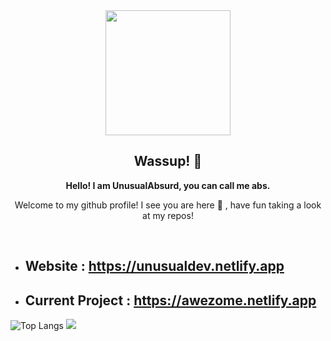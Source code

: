 <div align="center">
   <img src="https://avatars.githubusercontent.com/u/78838768?v=4" width="200"/>
</div>
<h2 align="center">
   Wassup! 👋
</h2>
<p align="center">
   <b>Hello! I am UnusualAbsurd, you can call me abs.</b>
</p>
<p align="center">
   Welcome to my github profile! I see you are here 👀 , have fun taking a look at my repos! 
</p>
<br />

* ## Website : https://unusualdev.netlify.app <br />
* ## Current Project : https://awezome.netlify.app
![Top Langs](https://github-readme-stats.vercel.app/api/top-langs/?username=pacmard&layout=compact&theme=radical)
<img  src="https://github-readme-stats.vercel.app/api?username=UnusualABsurd&&show_icons=true&theme=tokyonight"/>
